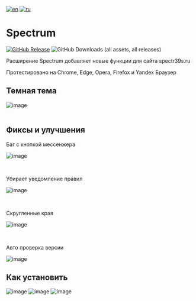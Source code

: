 [![en](https://img.shields.io/badge/lang-EN-green.svg?label=)](https://github.com/Alextimka/Spectrum/blob/main/README.md)
[![ru](https://img.shields.io/badge/lang-RU-red.svg?label=)](https://github.com/Alextimka/Spectrum/blob/main/README/README.ru.md)
# Spectrum

[![GitHub Release](https://img.shields.io/github/v/release/Alextimka/Spectrum?label=&style=flat&logo=github)](https://github.com/Alextimka/Spectrum/releases/latest/download/Spectrum.zip)
![GitHub Downloads (all assets, all releases)](https://img.shields.io/github/downloads/Alextimka/Spectrum/total?label=Скачивания&color=red)

Расширение Spectrum добавляет новые функции для сайта spectr39s.ru

Протестировано на Chrome, Edge, Opera, Firefox и Yandex Браузер

<h2>Темная тема</h2>

![image](https://github.com/Alextimka/Spectrum/assets/59509074/39fb54aa-7236-4a6d-b361-3a5abc83c4b5)
<br><br>
<h2>Фиксы и улучшения</h2>
<p>Баг с кнопкой мессенжера</p>

![image](https://github.com/Alextimka/Spectrum/assets/59509074/bc40a350-2dd4-4793-8f41-364b364156b1)

<br>
<p>Убирает уведомление правил</p>

![image](https://github.com/Alextimka/Spectrum/assets/59509074/a0d3e22d-d5bd-42e6-ba6c-0c7f3db9a971)

<br>
<p>Скругленные края</p>

![image](https://github.com/Alextimka/Spectrum/assets/59509074/b3c58ee1-59ca-413e-9f1e-72627d1c889b)

<br>
<p>Авто проверка версии</p>

![image](https://github.com/Alextimka/Spectrum/assets/59509074/25c01681-1db0-4c77-9109-f9fa3b852796)

<h2>Как установить</h2>

![image](https://github.com/Alextimka/Spectrum/assets/59509074/100c3dcc-0288-4c04-8809-97805c811ca2)
![image](https://github.com/Alextimka/Spectrum/assets/59509074/d65d815b-d3c7-4a50-bd20-6885c52721ad)
![image](https://github.com/Alextimka/Spectrum/assets/59509074/91fa6e7d-2b04-48be-82b8-ffe1927a4b5f)

